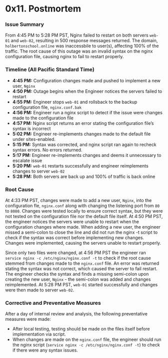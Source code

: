 # 0x11. Postmortem

### Issue Summary
From 4:45 PM to 5:28 PM PST, Nginx failed to restart on both servers `web-01` and `web-02`, resulting in 500 response messages returned. The domain, `holbertonschool.online` was inaccessbile to user(s), affecting 100% of the traffic. The root cause of this outage was an invalid syntax on the nginx configuration file, causing nginx to fail to restart properly. 

### Timeline (All Pacific Standard Time)
- **4:45 PM:** Configuration changes made and pushed to implement a new user, `Nginx`
- **4:50 PM:** Outage begins when the Engineer notices the servers failed to restart
- **4:55 PM:** Engineer stops `web-01` and rollsback to the backup configuration file, `nginx.conf.bak`
- **4:56 PM:** Engineer run a nginx script to detect if the issue were changes made to the configuration file
- **4:57 PM:** Nginx script returns an error stating the configuration file’s syntax is incorrect
- **5:02 PM:** Engineer re-implements changes made to the default file under sites-enabled.
- **5:15 PM:** Syntax was corrected, and nginx script ran again to recheck syntax errors. No errors returned.
- **5:17 PM:** Engineer re-implements changes and deems it unnecessary to escalate issue
- **5:20 PM:** `web-01` restarts successfully and engineer reimplements changes to server `web-02`
- **5:28 PM:** Both servers are back up and 100% of traffic is back online

### Root Cause
At 4:33 PM PST, changes were made to add a new user, `Nginx`, into the configuration fle, `nginx.conf` along with changing the listening port from `80` to `8080`. Changes were tested locally to ensure correct syntax, but they were not tested on the configuration file nor the default file itself. At 4:50 PM PST, the engineer notices the servers were unable to restart when the configuration changes where made. When adding a new user, the engineer missed a semi-colon to close the line and did not run the nginx -t script to check if the syntax was correct before implementing new changes. Changes were implemented, causing the servers unable to restart properly. 

Since only two files were changed, at 4:56 PM PST the engineer ran `service nginx -c /etc/nginx/nginx.conf -t` to check if the root cause stemmed from changes made to the `nginx.conf` file. An error was returned stating the syntax was not correct, which caused the server to fail restart. The engineer checks the syntax and finds a missing semi-colon upon creating the new user, `Nginx` - the semi-colon was added and changes reimplemented. At 5:28 PM PST, `web-01` started successfully and changes were then made to server `web-02`. 

### Corrective and Preventative Measures

After a day of internal review and analysis, the following preventative measures were made: 
- After local testing, testing should be made on the files itself before implementation via script. 
- When changes are made on the `nginx.conf` file, the engineer should run the nginx script (`service nginx -c /etc/nginx/nginx.conf -t`) to check if there were any syntax issues.
